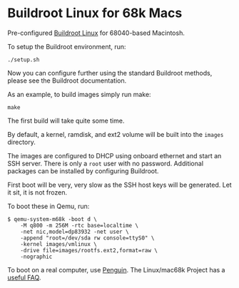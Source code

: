Buildroot Linux for 68k Macs
============================

Pre-configured [Buildroot Linux](https://buildroot.org) for 68040-based Macintosh.

To setup the Buildroot environment, run:

	./setup.sh

Now you can configure further using the standard Buildroot methods, please see the Buildroot documentation.

As an example, to build images simply run make:

	make

The first build will take quite some time.

By default, a kernel, ramdisk, and ext2 volume will be built into the `images` directory.

The images are configured to DHCP using onboard ethernet and start an SSH server. There is only a `root` user with no password. Additional packages can be installed by configuring Buildroot.

First boot will be very, very slow as the SSH host keys will be generated. Let it sit, it is not frozen.

To boot these in Qemu, run:

	$ qemu-system-m68k -boot d \
	    -M q800 -m 256M -rtc base=localtime \
	    -net nic,model=dp83932 -net user \
	    -append "root=/dev/sda rw console=ttyS0" \
	    -kernel images/vmlinux \
	    -drive file=images/rootfs.ext2,format=raw \
	    -nographic

To boot on a real computer, use [Penguin](https://sourceforge.net/projects/linux-mac68k/files/Penguin%20Booter/Penguin-19/). The Linux/mac68k Project has a [useful FAQ](http://www.mac.linux-m68k.org/docs/penguin.php).
